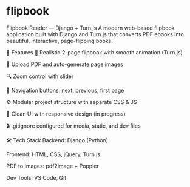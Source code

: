 # flipbook
Flipbook Reader — Django + Turn.js A modern web-based flipbook application built with Django and Turn.js that converts PDF ebooks into beautiful, interactive, page-flipping books.

🚀 Features
📖 Realistic 2-page flipbook with smooth animation (Turn.js)

📁 Upload PDF and auto-generate page images

🔍 Zoom control with slider

🎯 Navigation buttons: next, previous, first page

⚙️ Modular project structure with separate CSS & JS

🧼 Clean UI with responsive design (in progress)

🔒 .gitignore configured for media, static, and dev files


🛠 Tech Stack
Backend: Django (Python)

Frontend: HTML, CSS, jQuery, Turn.js

PDF to Images: pdf2image + Poppler

Dev Tools: VS Code, Git





